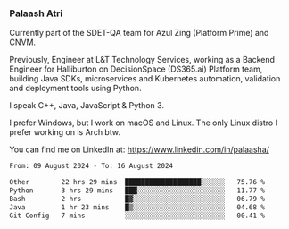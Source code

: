 ### Palaash Atri

Currently part of the SDET-QA team for Azul Zing (Platform Prime) and CNVM. 

Previously, Engineer at L&T Technology Services, working as a Backend Engineer for Halliburton on DecisionSpace (DS365.ai) Platform team, building Java SDKs, microservices and Kubernetes automation, validation and deployment tools using Python.

I speak C++, Java, JavaScript & Python 3.

I prefer Windows, but I work on macOS and Linux. The only Linux distro I prefer working on is Arch btw.

You can find me on LinkedIn at: https://www.linkedin.com/in/palaasha/

<!--START_SECTION:waka-->

```txt
From: 09 August 2024 - To: 16 August 2024

Other        22 hrs 29 mins  ███████████████████░░░░░░   75.76 %
Python       3 hrs 29 mins   ███░░░░░░░░░░░░░░░░░░░░░░   11.77 %
Bash         2 hrs           █▓░░░░░░░░░░░░░░░░░░░░░░░   06.79 %
Java         1 hr 23 mins    █▒░░░░░░░░░░░░░░░░░░░░░░░   04.68 %
Git Config   7 mins          ░░░░░░░░░░░░░░░░░░░░░░░░░   00.41 %
```

<!--END_SECTION:waka-->
